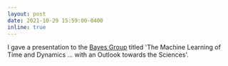 ```yaml
---
layout: post
date: 2021-10-29 15:59:00-0400
inline: true
---
```


I gave a presentation to the <a href='https://bayesgroup.ru/'>Bayes Group</a> titled 'The Machine Learning of Time and Dynamics … with an Outlook towards the Sciences'.
